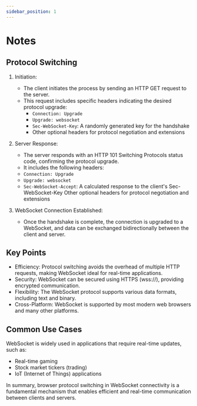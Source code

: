 ```yaml
---
sidebar_position: 1
---
```


# Notes

## Protocol Switching

1. Initiation:

   - The client initiates the process by sending an HTTP GET request to the server.
   - This request includes specific headers indicating the desired protocol upgrade:
     - `Connection: Upgrade`
     - `Upgrade: websocket`
     - `Sec-WebSocket-Key`: A randomly generated key for the handshake
     - Other optional headers for protocol negotiation and extensions

2. Server Response:

   - The server responds with an HTTP 101 Switching Protocols status code, confirming the protocol upgrade.
   - It includes the following headers:
   - `Connection: Upgrade`
   - `Upgrade: websocket`
   - `Sec-WebSocket-Accept`: A calculated response to the client's Sec-WebSocket-Key
     Other optional headers for protocol negotiation and extensions

3. WebSocket Connection Established:

   - Once the handshake is complete, the connection is upgraded to a WebSocket, and data can be exchanged bidirectionally between the client and server.

## Key Points

- Efficiency: Protocol switching avoids the overhead of multiple HTTP requests, making WebSocket ideal for real-time applications.
- Security: WebSocket can be secured using HTTPS (wss://), providing encrypted communication.
- Flexibility: The WebSocket protocol supports various data formats, including text and binary.
- Cross-Platform: WebSocket is supported by most modern web browsers and many other platforms.

## Common Use Cases

WebSocket is widely used in applications that require real-time updates, such as:

- Real-time gaming
- Stock market tickers (trading)
- IoT (Internet of Things) applications

In summary, browser protocol switching in WebSocket connectivity is a fundamental mechanism that enables efficient and real-time communication between clients and servers.
